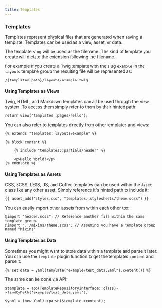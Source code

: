 ```yaml
---
title: Templates
---
```


### Templates

Templates represent physical files that are generated when saving a template. Templates can be used as a view, asset, or data.

The template `slug` will be used as the filename. The kind of template you create will dictate the extension following the filename.

For example if you create a Twig template with the slug `example` in the `layouts` template group the resulting file will be represented as:

    /{templates_path}/layouts/example.twig

#### Using Templates as Views

Twig, HTML, and Markdown templates can all be used through the view system. To access them simply refer to them by their hinted path:

    return view("templates::pages/hello");

You can also refer to templates directly from other templates and views:

    {% extends "templates::layouts/example" %}

    {% block content %}

        {% include "templates::partials/header" %}

        <p>Hello World!</p>
    {% endblock %}

#### Using Templates as Assets

CSS, SCSS, LESS, JS, and Coffee templates can be used within the `Asset` class like any other asset. Simply reference it's hinted path to include it:

    {{ asset_add("styles.css", "templates::stylesheets/theme.scss") }}

You can easily import other assets from within each other too:

    @import "header.scss"; // Reference another file within the same template group.
    @import "../mixins/theme.scss"; // Assuming you have a template group named "Mixins"

#### Using Templates as Data

Sometimes you might want to store data within a template and parse it later. You can use the `template` plugin function to get the templates `content` and parse it:

    {% set data = yaml(template("example/test_data.yaml").content()) %}

The same can be done via API:

    $template = app(TemplateRepositoryInterface::class)->findByPath('example/test_data.yaml');

    $yaml = (new Yaml)->parse($template->content);
